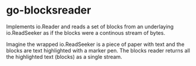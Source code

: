 go-blocksreader
===============

Implements io.Reader and reads a set of blocks from an underlaying io.ReadSeeker as if the 
blocks were a continous stream of bytes.

Imagine the wrapped io.ReadSeeker is a piece of paper with text and the blocks are text 
highlighted with a marker pen. The blocks reader returns all the highlighted text (blocks)
as a single stream.
